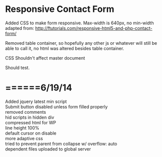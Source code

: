 Responsive Contact Form  
===============

Added CSS to make form responsive. Max-width is 640px, no min-width adapted from:
http://ftutorials.com/responsive-html5-and-php-contact-form/

Removed table container, so hopefully any other js or whatever will still be able to call it, no html was altered besides table container.

CSS Shouldn't affect master document

Should test.

======6/19/14
==============================
Added jquery latest min script <br>
Submit button disabled unless form filled properly <br>
removed comments<br>
hid scripts in hidden div<br>
compressed html for WP<br>
line height 100%<br>
default cursor on disable<br>
more adaptive css<br>
tried to prevent parent from collapse w/ overflow: auto<br>
dependent files uploaded to global server<br>


